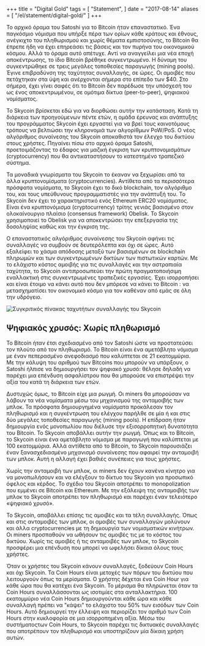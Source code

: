 +++
title = "Digital Gold"
tags = [
    "Statement",
]
date = "2017-08-14"
aliases = [
	"/el/statement/digital-gold/"
]
+++


Το αρχικό όραμα του Satoshi για το Bitcoin ήταν επαναστατικό. Ένα παγκόσμιο νόμισμα που υπήρξε πέρα των ορίων κάθε κράτους και έθνους, ανέγκιχτο του πληθωρισμού και χωρίς θέματα εμπιστοσύνης, το Bitcoin θα έπρεπε ήδη να έχει επηρεάσει τις βάσεις και τον πυρήνα του οικονομικού κόσμου. Αλλά το όραμα αυτό απέτυχε. Αντί να αναγγείλει μια νέα εποχή αποκέντρωσης, το ίδιο Bitcoin βρέθηκε συγκεντρωμένο. Η δύναμη του συγκεντρώθηκε σε τρεις μεγάλες τοποθεσίες παραγωγής (mining pools). Έγινε επιβραδύνση της ταχύτητας συναλλαγής, σε ώρες. Οι αμοιβές που πετάχτηκαν στα ύψη και ανέρχονται σήμερα στο επίπεδο των $40. Στο σήμερα, έχει γίνει σαφές ότι το Bitcoin δεν παρέδωσε την υπόσχεσή του ως ένος αποκεντρωμένου, σε ομότιμα δίκτυα (peer-to-peer), ψηφιακού νομίσματος.

Το Skycoin βρίσκεται εδώ για να διορθώσει αυτήν την κατάσταση. Κατά τη διάρκεια των προηγούμενων πέντε ετών, η ομάδα έρευνας και ανάπτυξης του προγράμματος Skycoin έχει εργαστεί για να βρεί τους καινοτόμους τρόπους να βελτιώσει την κληρονομιά των αλγορίθμων PoW/PoS. Ο νέος αλγόριθμος συναίνεσης του Skycoin αποκαθιστά τον έλεγχο του δικτύου στους χρήστες. Πηγαίνει πίσω στο αρχικό όραμα Satoshi, προετοιμάζοντας το έδαφος για μαζική έγκριση των κρυπτονομισμάτων (cryptocurrency) που θα αντικαταστήσουν το κατεστημένο τραπεζικό σύστημα.

Τα μοναδικά γνωρίσματα του Skycoin το έκαναν να ξεχωρίσει από τα άλλα κρυπτονομίσματα (cryptocurrencies). Αντίθετα από τα περισσότερα πρόσφατα νομίσματα, το Skycoin έχει το δικό blockchain, τον αλγόριθμο του, και τους υπεύθυνους προγραμματιστές για την ανάπτυξή του. Το Skycoin δεν έχει το χαρακτηριστικό ενός Ethereum ERC20 νομίσματος. Είναι ένα κρυπτονόμισμα (cryptocurrency) τρίτης γενιάς βασισμένο στον ολοκαίνουργιο πλαίσιο (consensus framework) Obelisk. Το Skycoin χρησιμοποιεί το Obelisk για να αποκεντρώσει την επεξεργασία της δοσοληψίας καθώς και την έγκριση της.

Ο επαναστατικός αλγόριθμος συναίνεσης του Skycoin αφήνει τις συναλλαγές να συμβούν σε δευτερόλεπτα και όχι σε ώρες. Αυτό εξαλείφει το χάσμα απόδοσης μεταξύ των βασισμένων σε blockchain πληρωμών και των συγκεντρωμένων δικτύων των πιστωτικών καρτών. Με το ελάχιστο κόστος αμοιβής για τις συναλλαγές και την αστραπιαία ταχύτητα, το Skycoin αντιπροσωπεύει την πρώτη πραγματοποιήσιμη εναλλακτική στις συγκεντρωμένες τραπεζικές εργασίες. Έχει ισορροπήσει και είναι έτοιμο να κάνει αυτό που δεν μπόρεσε να κάνει το Bitcoin : να μετασχηματίσει τον οικονομικό κόσμο για τον καθέναν από εμάς σε όλη την υδρόγειο.

![Συγκριτικός πίνακας ταχυτήτων συναλλαγής του Skycoin](https://i.imgur.com/i0KNIIr.jpg)

## Ψηφιακός χρυσός: Χωρίς πληθωρισμό


Το Bitcoin ήταν έτσι σχεδιασμένο από τον Satoshi ώστε να προστατεύσει τον πλούτο από τον πληθωρισμό. Το Bitcoin είναι ένα αμετάβλητο νόμισμα με έναν πεπερασμένο ανεφοδιασμό που καλύπτεται σε 21 εκατομμύρια. Με την κάλυψη του αριθμού των Bitcoins που μπορούν να υπάρξουν, ο Satoshi ήλπισε να δημιουργήσει τον ψηφιακό χρυσό: θέλησε δηλαδή να παρέχει μια επένδυση ασφαλίστρου που θα μπορούσε να επιστρέψει την αξία του κατά τη διάρκεια των ετών.

Δυστυχώς όμως, το Bitcoin είχε μια ρωγμή. Οι miners θα μπορούσαν να λάβουν τα νέα νομίσματα μέσω του μηχανισμού της ανταμοιβής των μπλοκ. Τα πρόσφατα δημιουργημένα νομίσματα προκάλεσαν τον πληθωρισμό και η συγκέντρωση του ελέγχου παρήλθε σε μία ή και στις δύο μεγάλες τοποθεσίες παραγωγής (mining pools). Η επίδραση ήταν δημιουργία ενός μονοπωλίου που διέλυσε την εξισορροπητική δυνατότητα του Bitcoin.
Το Skycoin αποβάλλει αυτήν την ρωγμή. Όπως και το Bitcoin, το Skycoin είναι ένα αμετάβλητο νόμισμα με παραγωγή που καλύπτεται με 100 εκατομμύρια. Αλλά αντίθετα από το Bitcoin, το Skycoin παρουσιάζει έναν ξανασχεδιασμένο μηχανισμό συναίνεσης που αφαιρεί την ανταμοιβή των μπλοκ. Αυτή η αλλαγή έχει βαθιές συνέπειες για τους χρήστες.

Χωρίς την ανταμοιβή των μπλοκ, οι miners δεν έχουν κανένα κίνητρο για να μονοπωλήσουν και να ελέγξουν το δίκτυο του Skycoin για προσωπικό όφελος και κέρδος. Το σχέδιο του Skycoin αποτρέπει το monopolization που εμμένει σε Bitcoin και Ethereum. Με την εξάλειψη της ανταμοιβής των μπλοκ το Skycoin αποτρέπει τον πληθωρισμό και παρέχει έναν τελειότερο «ψηφιακό χρυσό».

Το Skycoin, αποβάλλει επίσης τις αμοιβές και τα τέλη συναλλαγής. Όπως και στις ανταμοιβές των μπλοκ, οι αμοιβές των συναλλαγών μολύνουν και άλλα cryptocurrencies με τη δημιουργία των νομισματικών κινήτρων. Οι miners προσπαθούν να ωθήσουν τις αμοιβές τις με το κόστος του δικτύου. Χωρίς τις αμοιβές ή τις ανταμοιβές των μπλοκ, το Skycoin προσφέρει μια επένδυση που μπορεί να ωφελήσει δίκαια όλους τους χρήστες.

Όταν οι χρήστες του Skycoin κάνουν συναλλαγές, ξοδεύουν Coin Hours και όχι Skycoin. Τα Coin Hours είναι μετοχές των πόρων του δικτύου που λειτουργούν όπως τα μερίσματα. Ο χρήστης δέχεται ένα Coin Hour για κάθε ώρα που θα κατέχει ένα Skycoin. Το μέρισμα θα πληρώνεται όταν τα Coin Hours συναλλάσσονται ως ισοτιμίες στα ανταλλακτήρια. 100 εκατομμύριο νέα Coin Hours δημιουργούνται κάθε ώρα και κάθε συναλλαγή πρέπει να "κάψει" το ελάχιστο του 50% των εισόδων των Coin Hours. Αυτό δημιουργεί την έλλειψη και περιορίζει τον αριθμό των Coin Hours στην κυκλοφορία σε μια ισορροπημένη αξία. Μέσω του συστήματοςτων  Coin Hours, το Skycoin παρέχει τις δικτυακές συναλλαγές που αποτρέπουν τον πληθωρισμό και υποστηρίζουν μία δίκαιη χρήση αυτών.
